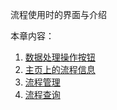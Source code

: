 流程使用时的界面与介绍

本章内容：

1. [数据处理操作按钮](数据处理操作按钮.md)
1. [主页上的流程信息](主页上的流程信息.md)
1. [流程管理](流程管理.md)
1. [流程查询](流程查询.md)

